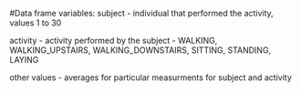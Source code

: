 #Data frame variables:
subject - individual that performed the activity, values 1 to 30

activity - activity performed by the subject - WALKING, WALKING_UPSTAIRS, WALKING_DOWNSTAIRS, SITTING, STANDING, LAYING

other values - averages for particular measurments for subject and activity

